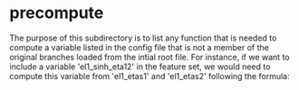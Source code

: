 # precompute

The purpose of this subdirectory is to list any function that is needed to compute a variable listed in the config file that is not a member of the original branches loaded from the intial root file. For instance, if we want to include a variable 'el1_sinh_eta12' in the feature set, we would need to compute this variable from 'el1_etas1' and 'el1_etas2' following the formula: 